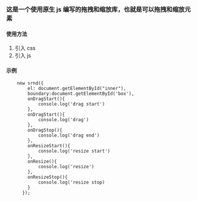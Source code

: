 ### 这是一个使用原生 js 编写的拖拽和缩放库，也就是可以拖拽和缩放元素

#### 使用方法

1. 引入 css
2. 引入 js

#### 示例

```javascipt
    new srnd({
        el: document.getElementById("inner"),
        boundary:document.getElementById('box'),
        onDragStart(){
            console.log('drag start')
        },
        onDragStart(){
            console.log('drag')
        },
        onDragStop(){
            console.log('drag end')
        },
        onResizeStart(){
            console.log('resize start')
        },
        onResize(){
            console.log('resize')
        },
        onResizeStop(){
            console.log('resize stop)
        }
      });
```
